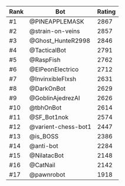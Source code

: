 Rank|Bot|Rating
---|---|---
#1|@PINEAPPLEMASK|2867
#2|@strain-on-veins|2857
#3|@Ghost_HunteR2998|2846
#4|@TacticalBot|2791
#5|@RaspFish|2762
#6|@ElPeonElectrico|2712
#7|@InvinxibleFlxsh|2631
#8|@DarkOnBot|2629
#9|@GoblinAjedrezAI|2626
#10|@tbhOnBot|2614
#11|@SF_Bot1nok|2574
#12|@varient-chess-bot1|2447
#13|@is_BOSS|2386
#14|@anti-bot|2284
#15|@NilatacBot|2148
#16|@CatNail|2142
#17|@pawnrobot|1918
